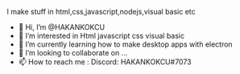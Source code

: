 I make stuff in html,css,javascript,nodejs,visual basic etc

- 👋 Hi, I’m @HAKANKOKCU
- 👀 I’m interested in Html javascript css visual basic
- 🌱 I’m currently learning how to make desktop apps with electron
- 💞️ I’m looking to collaborate on ...
- 📫 How to reach me :
Discord: HAKANKOKCU#7073

<!---
HAKANKOKCU/HAKANKOKCU is a ✨ special ✨ repository because its `README.md` (this file) appears on your GitHub profile.
You can click the Preview link to take a look at your changes.
--->
